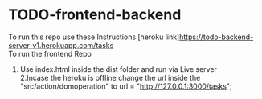 # TODO-frontend-backend
To run this repo use these Instructions
[heroku link]https://todo-backend-server-v1.herokuapp.com/tasks</br>
To run the frontend Repo   
1. Use index.html inside the dist folder and run via Live server</br>
2.Incase the heroku is offline change the url inside the "src/action/domoperation" to url = "http://127.0.0.1:3000/tasks";
